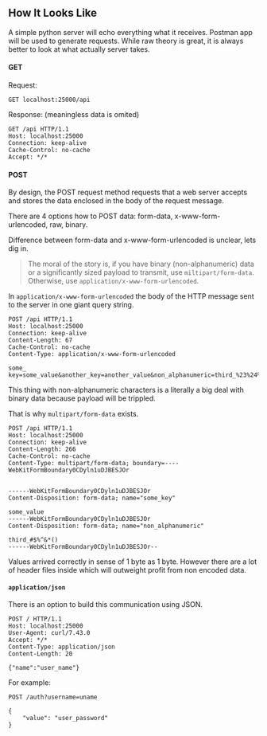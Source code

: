 ## How It Looks Like
A simple python server will echo everything what it receives. Postman app will be used to generate requests. While raw theory is great, it is always better to look at what actually server takes.

#### GET

Request:

```
GET localhost:25000/api
```

Response: (meaningless data is omited)

```
GET /api HTTP/1.1
Host: localhost:25000
Connection: keep-alive
Cache-Control: no-cache
Accept: */*
```


#### POST
By design, the POST request method requests that a web server accepts and stores the data enclosed in the body of the request message.

There are 4 options how to POST data: form-data, x-www-form-urlencoded, raw, binary.

Difference between form-data and x-www-form-urlencoded is unclear, lets dig in.

> The moral of the story is, if you have binary (non-alphanumeric) data or a significantly sized payload to transmit, use `miltipart/form-data`. Otherwise, use `application/x-www-form-urlencoded`.

In `application/x-www-form-urlencoded` the body of the HTTP message sent to the server in one giant query string.

```
POST /api HTTP/1.1
Host: localhost:25000
Connection: keep-alive
Content-Length: 67
Cache-Control: no-cache
Content-Type: application/x-www-form-urlencoded

some_
key=some_value&another_key=another_value&non_alphanumeric=third_%23%24%25%5E%26
``` 

This thing with non-alphanumeric characters is a literally a big deal with binary data because payload will be trippled.

That is why `multipart/form-data` exists.

```
POST /api HTTP/1.1
Host: localhost:25000
Connection: keep-alive
Content-Length: 266
Cache-Control: no-cache
Content-Type: multipart/form-data; boundary=----WebKitFormBoundary0CDyln1uDJBESJOr


------WebKitFormBoundary0CDyln1uDJBESJOr
Content-Disposition: form-data; name="some_key"

some_value
------WebKitFormBoundary0CDyln1uDJBESJOr
Content-Disposition: form-data; name="non_alphanumeric"

third_#$%^&*()
------WebKitFormBoundary0CDyln1uDJBESJOr--
```

Values arrived correctly in sense of 1 byte as 1 byte. However there are a lot of header files inside which will outweight profit from non encoded data.


#### `application/json`
There is an option to build this communication using JSON.

```
POST / HTTP/1.1
Host: localhost:25000
User-Agent: curl/7.43.0
Accept: */*
Content-Type: application/json
Content-Length: 20

{"name":"user_name"}
```

For example:

```
POST /auth?username=uname

{
    "value": "user_password"
}
```